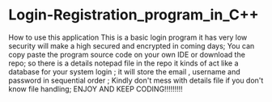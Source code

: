 # Login-Registration_program_in_C++

How to use this application 
This is a basic login program it has very low security will make a high secured and encrypted in coming days;
You can copy paste the program source code on your own IDE or download the repo;
so there is a details notepad file in the repo it kinds of act like a database for your system login ;
it will store the email , username and password in sequential order ;
Kindly don't mess with details file if you don't know file handling;
ENJOY AND KEEP CODING!!!!!!!!!
